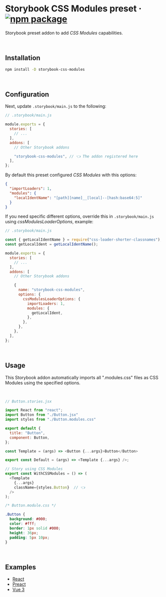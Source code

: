 # Storybook CSS Modules preset &middot; [![npm package](https://img.shields.io/npm/v/storybook-css-modules?color=green&label=npm&style=flat-square)](https://www.npmjs.com/package/storybook-css-modules)

Storybook preset addon to add _CSS Modules_ capabilities.

<br />

## Installation

```sh
npm install -D storybook-css-modules
```

<br />

## Configuration

Next, update `.storybook/main.js` to the following:

```js
// .storybook/main.js

module.exports = {
  stories: [
    // ...
  ],
  addons: [
    // Other Storybook addons

    "storybook-css-modules", // 👈 The addon registered here
  ],
};
```

By default this preset configured _CSS Modules_ with this options:

```json
{
  "importLoaders": 1,
  "modules": {
    "localIdentName": "[path][name]__[local]--[hash:base64:5]"
  }
}
```

If you need specific different options, override this in `.storybook/main.js` using _cssModulesLoaderOptions_, example:

```js
// .storybook/main.js

const { getLocalIdentName } = require("css-loader-shorter-classnames");
const getLocalIdent = getLocalIdentName();

module.exports = {
  stories: [
    // ...
  ],
  addons: [
    // Other Storybook addons

    {
      name: "storybook-css-modules",
      options: {
        cssModulesLoaderOptions: {
          importLoaders: 1,
          modules: {
            getLocalIdent,
          },
        },
      },
    },
  ],
};
```

<br />

## Usage

This Storybook addon automatically imports all ".modules.css" files as CSS Modules using the specified options.

<br />

```js
// Button.stories.jsx

import React from "react";
import Button from "./Button.jsx"
import styles from "./Button.modules.css"

export default {
  title: "Button",
  component: Button,
};

const Template = (args) => <Button {...args}>Button</Button>

export const Default = (args) => <Template {...args} />;

// Story using CSS Modules
export const WithCSSModules = () => (
  <Template 
    {...args}
    className={styles.Button}  // 👈 
  />
);

```


```css
/* Button.module.css */

.Button {
  background: #000;
  color: #fff;
  border: 1px solid #000;
  height: 36px;
  padding: 5px 10px;
}
```

<br />

## Examples

- [React](https://github.com/prototypearea/storybook-css-modules/tree/main/examples/react)
- [Preact](https://github.com/prototypearea/storybook-css-modules/tree/main/examples/preact)
- [Vue 3](https://github.com/prototypearea/storybook-css-modules/tree/main/examples/vue3)